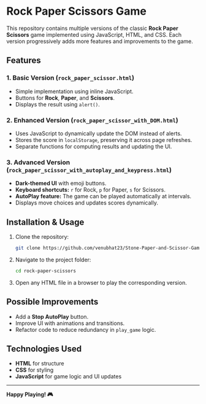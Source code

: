 # Rock Paper Scissors Game

This repository contains multiple versions of the classic **Rock Paper Scissors** game implemented using JavaScript, HTML, and CSS. Each version progressively adds more features and improvements to the game.

## Features
### 1. Basic Version (`rock_paper_scissor.html`)
- Simple implementation using inline JavaScript.
- Buttons for **Rock**, **Paper**, and **Scissors**.
- Displays the result using `alert()`.

### 2. Enhanced Version (`rock_paper_scissor_with_DOM.html`)
- Uses JavaScript to dynamically update the DOM instead of alerts.
- Stores the score in `localStorage`, preserving it across page refreshes.
- Separate functions for computing results and updating the UI.

### 3. Advanced Version (`rock_paper_scissor_with_autoplay_and_keypress.html`)
- **Dark-themed UI** with emoji buttons.
- **Keyboard shortcuts:** `r` for Rock, `p` for Paper, `s` for Scissors.
- **AutoPlay feature:** The game can be played automatically at intervals.
- Displays move choices and updates scores dynamically.

## Installation & Usage
1. Clone the repository:
   ```sh
   git clone https://github.com/venubhat23/Stone-Paper-and-Scissor-Game.git
   ```
2. Navigate to the project folder:
   ```sh
   cd rock-paper-scissors
   ```
3. Open any HTML file in a browser to play the corresponding version.

## Possible Improvements
- Add a **Stop AutoPlay** button.
- Improve UI with animations and transitions.
- Refactor code to reduce redundancy in `play_game` logic.

## Technologies Used
- **HTML** for structure
- **CSS** for styling
- **JavaScript** for game logic and UI updates
---
**Happy Playing! 🎮**

